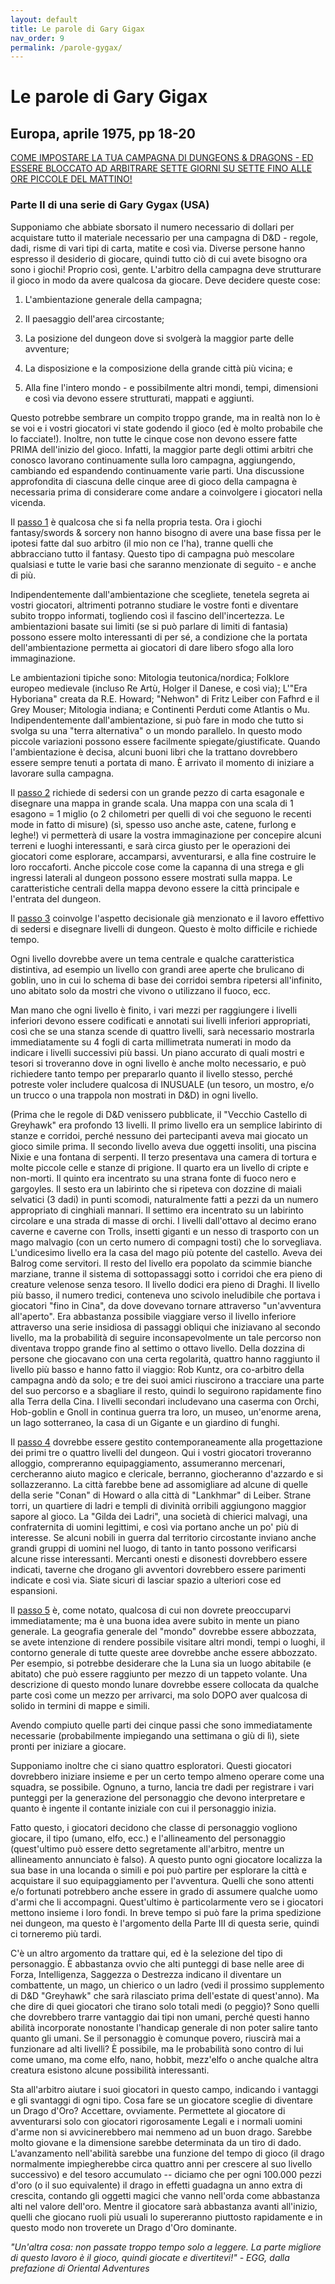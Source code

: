 ```yaml
---
layout: default
title: Le parole di Gary Gigax
nav_order: 9
permalink: /parole-gygax/
---
```

# Le parole di Gary Gigax

## Europa, aprile 1975, pp 18-20

<u>COME IMPOSTARE LA TUA CAMPAGNA DI DUNGEONS & DRAGONS - ED ESSERE BLOCCATO AD ARBITRARE SETTE GIORNI SU SETTE FINO ALLE ORE PICCOLE DEL MATTINO!</u>

### Parte II di una serie di Gary Gygax (USA)
Supponiamo che abbiate sborsato il numero necessario di dollari per acquistare tutto il materiale necessario per una campagna di D&D - regole, dadi, risme di vari tipi di carta, matite e così via. Diverse persone hanno espresso il desiderio di giocare, quindi tutto ciò di cui avete bisogno ora sono i giochi! Proprio così, gente. L'arbitro della campagna deve strutturare il gioco in modo da avere qualcosa da giocare. Deve decidere queste cose:

1) L'ambientazione generale della campagna;

2) Il paesaggio dell'area circostante;

3) La posizione del dungeon dove si svolgerà la maggior parte delle avventure;

4) La disposizione e la composizione della grande città più vicina; e

5) Alla fine l'intero mondo - e possibilmente altri mondi, tempi, dimensioni e così via devono essere strutturati, mappati e aggiunti.

Questo potrebbe sembrare un compito troppo grande, ma in realtà non lo è se voi e i vostri giocatori vi state godendo il gioco (ed è molto probabile che lo facciate!). Inoltre, non tutte le cinque cose non devono essere fatte PRIMA dell'inizio del gioco. Infatti, la maggior parte degli ottimi arbitri che conosco lavorano continuamente sulla loro campagna, aggiungendo, cambiando ed espandendo continuamente varie parti. Una discussione approfondita di ciascuna delle cinque aree di gioco della campagna è necessaria prima di considerare come andare a coinvolgere i giocatori nella vicenda.

Il <u>passo 1</u> è qualcosa che si fa nella propria testa. Ora i giochi fantasy/swords & sorcery non hanno bisogno di avere una base fissa per le ipotesi fatte dal suo arbitro (il mio non ce l'ha), tranne quelli che abbracciano tutto il fantasy. Questo tipo di campagna può mescolare qualsiasi e tutte le varie basi che saranno menzionate di seguito - e anche di più.

Indipendentemente dall'ambientazione che scegliete, tenetela segreta ai vostri giocatori, altrimenti potranno studiare le vostre fonti e diventare subito troppo informati, togliendo così il fascino dell'incertezza. Le ambientazioni basate sui limiti (se si può parlare di limiti di fantasia) possono essere molto interessanti di per sé, a condizione che la portata dell'ambientazione permetta ai giocatori di dare libero sfogo alla loro immaginazione.

Le ambientazioni tipiche sono: Mitologia teutonica/nordica; Folklore europeo medievale (incluso Re Artù, Holger il Danese, e così via); L'"Era Hyboriana" creata da R.E. Howard; "Nehwon" di Fritz Leiber con Fafhrd e il Grey Mouser; Mitologia indiana; e Continenti Perduti come Atlantis o Mu. Indipendentemente dall'ambientazione, si può fare in modo che tutto si svolga su una "terra alternativa" o un mondo parallelo. In questo modo piccole variazioni possono essere facilmente spiegate/giustificate. Quando l'ambientazione è decisa, alcuni buoni libri che la trattano dovrebbero essere sempre tenuti a portata di mano. È arrivato il momento di iniziare a lavorare sulla campagna.

Il <u>passo 2</u> richiede di sedersi con un grande pezzo di carta esagonale e disegnare una mappa in grande scala. Una mappa con una scala di 1 esagono = 1 miglio (o 2 chilometri per quelli di voi che seguono le recenti mode in fatto di misure) (sì, spesso uso anche aste, catene, furlong e leghe!) vi permetterà di usare la vostra immaginazione per concepire alcuni terreni e luoghi interessanti, e sarà circa giusto per le operazioni dei giocatori come esplorare, accamparsi, avventurarsi, e alla fine costruire le loro roccaforti. Anche piccole cose come la capanna di una strega e gli ingressi laterali al dungeon possono essere mostrati sulla mappa. Le caratteristiche centrali della mappa devono essere la città principale e l'entrata del dungeon.

Il <u>passo 3</u> coinvolge l'aspetto decisionale già menzionato e il lavoro effettivo di sedersi e disegnare livelli di dungeon. Questo è molto difficile e richiede tempo.

Ogni livello dovrebbe avere un tema centrale e qualche caratteristica distintiva, ad esempio un livello con grandi aree aperte che brulicano di goblin, uno in cui lo schema di base dei corridoi sembra ripetersi all'infinito, uno abitato solo da mostri che vivono o utilizzano il fuoco, ecc.

Man mano che ogni livello è finito, i vari mezzi per raggiungere i livelli inferiori devono essere codificati e annotati sui livelli inferiori appropriati, così che se una stanza scende di quattro livelli, sarà necessario mostrarla immediatamente su 4 fogli di carta millimetrata numerati in modo da indicare i livelli successivi più bassi. Un piano accurato di quali mostri e tesori si troveranno dove in ogni livello è anche molto necessario, e può richiedere tanto tempo per prepararlo quanto il livello stesso, perché potreste voler includere qualcosa di INUSUALE (un tesoro, un mostro, e/o un trucco o una trappola non mostrati in D&D) in ogni livello.

(Prima che le regole di D&D venissero pubblicate, il "Vecchio Castello di Greyhawk" era profondo 13 livelli. Il primo livello era un semplice labirinto di stanze e corridoi, perché nessuno dei partecipanti aveva mai giocato un gioco simile prima. Il secondo livello aveva due oggetti insoliti, una piscina Nixie e una fontana di serpenti. Il terzo presentava una camera di tortura e molte piccole celle e stanze di prigione. Il quarto era un livello di cripte e non-morti. Il quinto era incentrato su una strana fonte di fuoco nero e gargoyles. Il sesto era un labirinto che si ripeteva con dozzine di maiali selvatici (3 dadi) in punti scomodi, naturalmente fatti a pezzi da un numero appropriato di cinghiali mannari. Il settimo era incentrato su un labirinto circolare e una strada di masse di orchi. I livelli dall'ottavo al decimo erano caverne e caverne con Trolls, insetti giganti e un nesso di trasporto con un mago malvagio (con un certo numero di compagni tosti) che lo sorvegliava. L'undicesimo livello era la casa del mago più potente del castello. Aveva dei Balrog come servitori. Il resto del livello era popolato da scimmie bianche marziane, tranne il sistema di sottopassaggi sotto i corridoi che era pieno di creature velenose senza tesoro. Il livello dodici era pieno di Draghi. Il livello più basso, il numero tredici, conteneva uno scivolo ineludibile che portava i giocatori "fino in Cina", da dove dovevano tornare attraverso "un'avventura all'aperto". Era abbastanza possibile viaggiare verso il livello inferiore attraverso una serie insidiosa di passaggi obliqui che iniziavano al secondo livello, ma la probabilità di seguire inconsapevolmente un tale percorso non diventava troppo grande fino al settimo o ottavo livello. Della dozzina di persone che giocavano con una certa regolarità, quattro hanno raggiunto il livello più basso e hanno fatto il viaggio: Rob Kuntz, ora co-arbitro della campagna andò da solo; e tre dei suoi amici riuscirono a tracciare una parte del suo percorso e a sbagliare il resto, quindi lo seguirono rapidamente fino alla Terra della Cina. I livelli secondari includevano una caserma con Orchi, Hob-goblin e Gnoll in continua guerra tra loro, un museo, un'enorme arena, un lago sotterraneo, la casa di un Gigante e un giardino di funghi.

Il <u>passo 4</u> dovrebbe essere gestito contemporaneamente alla progettazione dei primi tre o quattro livelli del dungeon. Qui i vostri giocatori troveranno alloggio, compreranno equipaggiamento, assumeranno mercenari, cercheranno aiuto magico e clericale, berranno, giocheranno d'azzardo e si sollazzeranno. La città farebbe bene ad assomigliare ad alcune di quelle della serie "Conan" di Howard o alla città di "Lankhmar" di Leiber. Strane torri, un quartiere di ladri e templi di divinità orribili aggiungono maggior sapore al gioco. La "Gilda dei Ladri", una società di chierici malvagi, una confraternita di uomini legittimi, e così via portano anche un po' più di interesse. Se alcuni nobili in guerra dal territorio circostante inviano anche grandi gruppi di uomini nel luogo, di tanto in tanto possono verificarsi alcune risse interessanti. Mercanti onesti e disonesti dovrebbero essere indicati, taverne che drogano gli avventori dovrebbero essere parimenti indicate e così via. Siate sicuri di lasciar spazio a ulteriori cose ed espansioni.

Il <u>passo 5</u> è, come notato, qualcosa di cui non dovrete preoccuparvi immediatamente; ma è una buona idea avere subito in mente un piano generale. La geografia generale del "mondo" dovrebbe essere abbozzata, se avete intenzione di rendere possibile visitare altri mondi, tempi o luoghi, il contorno generale di tutte queste aree dovrebbe anche essere abbozzato. Per esempio, si potrebbe desiderare che la Luna sia un luogo abitabile (e abitato) che può essere raggiunto per mezzo di un tappeto volante. Una descrizione di questo mondo lunare dovrebbe essere collocata da qualche parte così come un mezzo per arrivarci, ma solo DOPO aver qualcosa di solido in termini di mappe e simili.

Avendo compiuto quelle parti dei cinque passi che sono immediatamente necessarie (probabilmente impiegando una settimana o giù di lì), siete pronti per iniziare a giocare.

Supponiamo inoltre che ci siano quattro esploratori. Questi giocatori dovrebbero iniziare insieme e per un certo tempo almeno operare come una squadra, se possibile. Ognuno, a turno, lancia tre dadi per registrare i vari punteggi per la generazione del personaggio che devono interpretare e quanto è ingente il contante iniziale con cui il personaggio inizia.

Fatto questo, i giocatori decidono che classe di personaggio vogliono giocare, il tipo (umano, elfo, ecc.) e l'allineamento del personaggio (quest'ultimo può essere detto segretamente all'arbitro, mentre un allineamento annunciato è falso). A questo punto ogni giocatore localizza la sua base in una locanda o simili e poi può partire per esplorare la città e acquistare il suo equipaggiamento per l'avventura. Quelli che sono attenti e/o fortunati potrebbero anche essere in grado di assumere qualche uomo d'armi che li accompagni. Quest'ultimo è particolarmente vero se i giocatori mettono insieme i loro fondi. In breve tempo si può fare la prima spedizione nei dungeon, ma questo è l'argomento della Parte III di questa serie, quindi ci torneremo più tardi.

C'è un altro argomento da trattare qui, ed è la selezione del tipo di personaggio. È abbastanza ovvio che alti punteggi di base nelle aree di Forza, Intelligenza, Saggezza o Destrezza indicano il diventare un combattente, un mago, un chierico o un ladro (vedi il prossimo supplemento di D&D "Greyhawk" che sarà rilasciato prima dell'estate di quest'anno). Ma che dire di quei giocatori che tirano solo totali medi (o peggio)? Sono quelli che dovrebbero trarre vantaggio dai tipi non umani, perché questi hanno abilità incorporate nonostante l'handicap generale di non poter salire tanto quanto gli umani. Se il personaggio è comunque povero, riuscirà mai a funzionare ad alti livelli? È possibile, ma le probabilità sono contro di lui come umano, ma come elfo, nano, hobbit, mezz'elfo o anche qualche altra creatura esistono alcune possibilità interessanti.

Sta all'arbitro aiutare i suoi giocatori in questo campo, indicando i vantaggi e gli svantaggi di ogni tipo. Cosa fare se un giocatore sceglie di diventare un Drago d'Oro? Accettare, ovviamente. Permettete al giocatore di avventurarsi solo con giocatori rigorosamente Legali e i normali uomini d'arme non si avvicinerebbero mai nemmeno ad un buon drago. Sarebbe molto giovane e la dimensione sarebbe determinata da un tiro di dado. L'avanzamento nell'abilità sarebbe una funzione del tempo di gioco (il drago normalmente impiegherebbe circa quattro anni per crescere al suo livello successivo) e del tesoro accumulato -- diciamo che per ogni 100.000 pezzi d'oro (o il suo equivalente) il drago in effetti guadagna un anno extra di crescita, contando gli oggetti magici che vanno nell'orda come abbastanza alti nel valore dell'oro. Mentre il giocatore sarà abbastanza avanti all'inizio, quelli che giocano ruoli più usuali lo supereranno piuttosto rapidamente e in questo modo non troverete un Drago d'Oro dominante.

*"Un'altra cosa: non passate troppo tempo solo a leggere. La parte migliore di questo lavoro è il gioco, quindi giocate e divertitevi!" - EGG, dalla prefazione di Oriental Adventures*